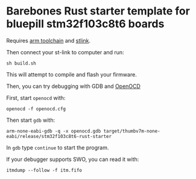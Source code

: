# Barebones Rust starter template for bluepill stm32f103c8t6 boards

Requires [arm toolchain](https://developer.arm.com/tools-and-software/open-source-software/developer-tools/gnu-toolchain/gnu-rm/downloads) and [stlink](https://github.com/texane/stlink).

Then connect your st-link to computer and run:
```
sh build.sh
```

This will attempt to compile and flash your firmware.

Then, you can try debugging with GDB and [OpenOCD](http://openocd.org)

First, start `openocd` with:
```
openocd -f openocd.cfg
```

Then start `gdb` with:
```
arm-none-eabi-gdb -q -x openocd.gdb target/thumbv7m-none-eabi/release/stm32f103c8t6-rust-starter
```

In `gdb` type `continue` to start the program.

If your debugger supports SWO, you can read it with:

```
itmdump --follow -f itm.fifo
```
